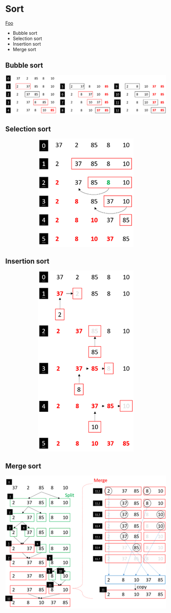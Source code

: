 # Sort
[Foo](##Bubble-sort)

+ Bubble sort
+ Selection sort
+ Insertion sort
+ Merge sort

## Bubble sort
<p align="center">
  <img width="900" src="https://github.com/ChienKangLu/Sort/blob/master/sort/readme/bubble.png" />
</p>

## Selection sort
<p align="center">
  <img width="300" src="https://github.com/ChienKangLu/Sort/blob/master/sort/readme/selection.png" />
</p>

## Insertion sort
<p align="center">
  <img width="300" src="https://github.com/ChienKangLu/Sort/blob/master/sort/readme/insertion.png" />
</p>

## Merge sort
<p align="center">
  <img width="600" src="https://github.com/ChienKangLu/Sort/blob/master/sort/readme/merge.png" />
</p>





